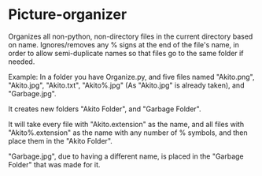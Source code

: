 Picture-organizer
=================

Organizes all non-python, non-directory files in the current directory based on name. Ignores/removes any % signs at the end of the file's name, in order to allow semi-duplicate names so that files go to the same folder if needed.

Example:
In a folder you have Organize.py, and five files named "Akito.png", "Akito.jpg", "Akito.txt", "Akito%.jpg" (As "Akito.jpg" is already taken), and "Garbage.jpg".

It creates new folders "Akito Folder", and "Garbage Folder".

It will take every file with "Akito.extension" as the name, and all files with "Akito%.extension" as the name with any number of % symbols, and then place them in the "Akito Folder".

"Garbage.jpg", due to having a different name, is placed in the "Garbage Folder" that was made for it.
